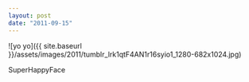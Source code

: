 ```yaml
---
layout: post
date: "2011-09-15"
---
```


![yo yo]({{ site.baseurl }}/assets/images/2011/tumblr_lrk1qtF4AN1r16syio1_1280-682x1024.jpg)

SuperHappyFace
